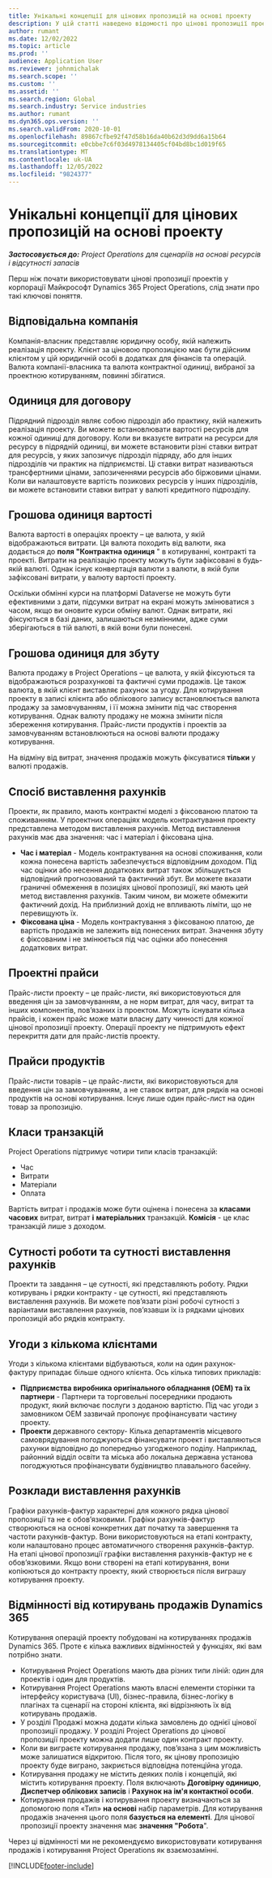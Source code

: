 ```yaml
---
title: Унікальні концепції для цінових пропозицій на основі проекту
description: У цій статті наведено відомості про цінові пропозиції проектів у корпорації Майкрософт Dynamics 365 Project Operations.
author: rumant
ms.date: 12/02/2022
ms.topic: article
ms.prod: ''
audience: Application User
ms.reviewer: johnmichalak
ms.search.scope: ''
ms.custom: ''
ms.assetid: ''
ms.search.region: Global
ms.search.industry: Service industries
ms.author: rumant
ms.dyn365.ops.version: ''
ms.search.validFrom: 2020-10-01
ms.openlocfilehash: 89867cfbe92f47d58b16da40b62d3d9dd6a15b64
ms.sourcegitcommit: e0cbbe7c6f03d4978134405cf04bd8bc1d019f65
ms.translationtype: MT
ms.contentlocale: uk-UA
ms.lasthandoff: 12/05/2022
ms.locfileid: "9824377"
---
```

# <a name="concepts-unique-to-project-based-quotes"></a>Унікальні концепції для цінових пропозицій на основі проекту

_**Застосовується до:** Project Operations для сценаріїв на основі ресурсів і відсутності запасів_

Перш ніж почати використовувати цінові пропозиції проектів у корпорації Майкрософт Dynamics 365 Project Operations, слід знати про такі ключові поняття.

## <a name="owning-company"></a>Відповідальна компанія

Компанія-власник представляє юридичну особу, якій належить реалізація проекту. Клієнт за ціновою пропозицією має бути дійсним клієнтом у цій юридичній особі в додатках для фінансів та операцій. Валюта компанії-власника та валюта контрактної одиниці, вибраної за проектною котируванням, повинні збігатися.

## <a name="contracting-unit"></a>Одиниця для договору

Підрядний підрозділ являє собою підрозділ або практику, якій належить реалізація проекту. Ви можете встановлювати вартості ресурсів для кожної одиниці для договору. Коли ви вказуєте витрати на ресурси для ресурсу в підрядній одиниці, ви можете встановити різні ставки витрат для ресурсів, у яких запозичує підрозділ підряду, або для інших підрозділів чи практик на підприємстві. Ці ставки витрат називаються трансфертними цінами, запозиченнями ресурсів або біржовими цінами. Коли ви налаштовуєте вартість позикових ресурсів у інших підрозділів, ви можете встановити ставки витрат у валюті кредитного підрозділу.

## <a name="cost-currency"></a>Грошова одиниця вартості

Валюта вартості в операціях проекту – це валюта, у якій відображаються витрати. Ця валюта походить від валюти, яка додається до **поля "Контрактна одиниця** " в котируванні, контракті та проекті. Витрати на реалізацію проекту можуть бути зафіксовані в будь-якій валюті. Однак існує конвертація валюти з валюти, в якій були зафіксовані витрати, у валюту вартості проекту.

Оскільки обмінні курси на платформі Dataverse не можуть бути ефективними з дати, підсумки витрат на екрані можуть змінюватися з часом, якщо ви оновите курси обміну валют. Однак витрати, які фіксуються в базі даних, залишаються незмінними, адже суми зберігаються в тій валюті, в якій вони були понесені.

## <a name="sales-currency"></a>Грошова одиниця для збуту

Валюта продажу в Project Operations – це валюта, у якій фіксуються та відображаються розрахункові та фактичні суми продажів. Це також валюта, в якій клієнт виставляє рахунок за угоду. Для котирування проекту в записі клієнта або облікового запису встановлюється валюта продажу за замовчуванням, і її можна змінити під час створення котирування. Однак валюту продажу не можна змінити після збереження котирування. Прайс-листи продуктів і проектів за замовчуванням встановлюються на основі валюти продажу котирування.

На відміну від витрат, значення продажів можуть фіксуватися **тільки** у валюті продажів.

## <a name="billing-method"></a>Спосіб виставлення рахунків

Проекти, як правило, мають контрактні моделі з фіксованою платою та споживанням. У проектних операціях модель контрактування проекту представлена методом виставлення рахунків. Метод виставлення рахунків має два значення: час і матеріал і фіксована ціна.

- **Час і матеріал** - Модель контрактування на основі споживання, коли кожна понесена вартість забезпечується відповідним доходом. Під час оцінки або несення додаткових витрат також збільшується відповідний прогнозований та фактичний збут. Ви можете вказати граничні обмеження в позиціях цінової пропозиції, які мають цей метод виставлення рахунків. Таким чином, ви можете обмежити фактичний дохід. На приблизний дохід не впливають ліміти, що не перевищують їх.
- **Фіксована ціна** - Модель контрактування з фіксованою платою, де вартість продажів не залежить від понесених витрат. Значення збуту є фіксованим і не змінюється під час оцінки або понесення додаткових витрат.

## <a name="project-price-lists"></a>Проектні прайси

Прайс-листи проекту – це прайс-листи, які використовуються для введення цін за замовчуванням, а не норм витрат, для часу, витрат та інших компонентів, пов’язаних із проектом. Можуть існувати кілька прайсів, і кожен прайс може мати власну дату чинності для кожної цінової пропозиції проекту. Операції проекту не підтримують ефект перекриття дати для прайс-листів проекту.

## <a name="product-price-lists"></a>Прайси продуктів

Прайс-листи товарів – це прайс-листи, які використовуються для введення цін за замовчуванням, а не ставок витрат, для рядків на основі продуктів на основі котирування. Існує лише один прайс-лист на один товар за пропозицію.

## <a name="transaction-classes"></a>Класи транзакцій

Project Operations підтримує чотири типи класів транзакцій:

- Час
- Витрати
- Матеріали
- Оплата

Вартість витрат і продажів може бути оцінена і понесена за **класами часових** витрат, витрат **і** **матеріальних** транзакцій. **Комісія** - це клас транзакцій лише з доходом.

## <a name="work-entities-and-billing-entities"></a>Сутності роботи та сутності виставлення рахунків

Проекти та завдання – це сутності, які представляють роботу. Рядки котирувань і рядки контракту - це сутності, які представляють виставлення рахунків. Ви можете пов’язати різні робочі сутності з варіантами виставлення рахунків, пов’язавши їх із рядками цінових пропозицій або рядків контракту.

## <a name="multi-customer-deals"></a>Угоди з кількома клієнтами

Угоди з кількома клієнтами відбуваються, коли на один рахунок-фактуру припадає більше одного клієнта. Ось кілька типових прикладів:

- **Підприємства виробника оригінального обладнання (OEM) та їх партнери** - Партнери та торговельні посередники продають продукт, який включає послуги з доданою вартістю. Під час угоди з замовником OEM зазвичай пропонує профінансувати частину проекту.
- **Проекти**  державного сектору- Кілька департаментів місцевого самоврядування погоджуються фінансувати проект і виставляються рахунки відповідно до попередньо узгодженого поділу. Наприклад, районний відділ освіти та міська або локальна державна установа погоджуються профінансувати будівництво плавального басейну.

## <a name="invoice-schedules"></a>Розклади виставлення рахунків

Графіки рахунків-фактур характерні для кожного рядка цінової пропозиції та не є обов’язковими. Графіки рахунків-фактур створюються на основі конкретних дат початку та завершення та частоти рахунків-фактур. Вони використовуються на етапі контракту, коли налаштовано процес автоматичного створення рахунків-фактур. На етапі цінової пропозиції графіки виставлення рахунків-фактур не є обов’язковими. Якщо вони створені на етапі котирування, вони копіюються до контракту проекту, який створюється після виграшу котирування проекту.

## <a name="differences-from-dynamics-365-sales-quotes"></a>Відмінності від котирувань продажів Dynamics 365

Котирування операцій проекту побудовані на котируваннях продажів Dynamics 365. Проте є кілька важливих відмінностей у функціях, які вам потрібно знати.

- Котирування Project Operations мають два різних типи ліній: один для проектів і один для продуктів.
- Котирування Project Operations мають власні елементи сторінки та інтерфейсу користувача (UI), бізнес-правила, бізнес-логіку в плагінах та сценарії на стороні клієнта, які відрізняють їх від котирувань продажів.
- У розділі Продажі можна додати кілька замовлень до однієї цінової пропозиції продажу. У розділі Project Operations до цінової пропозиції проекту можна додати лише один контракт проекту.
- Коли ви виграєте котирування продажу, пов’язана з цим можливість може залишатися відкритою. Після того, як цінову пропозицію проекту буде виграно, закриється відповідна потенційна угода.
- Котирування продажу не містить деяких полів і концепцій, які містить котирування проекту. Поля включають **Договірну одиницю**, **Диспетчер облікових записів** і **Рахунок на ім'я контактної особи**.
- Котирування продажів і котирування проекту визначаються за допомогою поля «Тип» **на основі** набір параметрів. Для котирування продажів значення цього поля **базується на елементі**. Для цінової пропозиції проекту значення має **значення "Робота**".

Через ці відмінності ми не рекомендуємо використовувати котирування продажів і котирування Project Operations як взаємозамінні.

[!INCLUDE[footer-include](../includes/footer-banner.md)]
